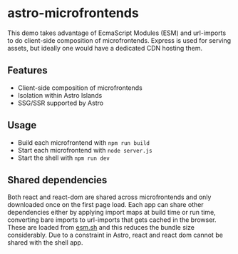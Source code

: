 # astro-microfrontends

This demo takes advantage of EcmaScript Modules (ESM) and url-imports to do client-side composition of microfrontends. Express is used for serving assets, but ideally one would have a dedicated CDN hosting them.

## Features

- Client-side composition of microfrontends
- Isolation within Astro Islands
- SSG/SSR supported by Astro

## Usage

- Build each microfrontend with `npm run build`
- Start each microfrontend with `node server.js`
- Start the shell with `npm run dev`

## Shared dependencies

Both react and react-dom are shared across microfrontends and only downloaded once on the first page load. Each app can share other dependencies either by applying import maps at build time or run time, converting bare imports to url-imports that gets cached in the browser. These are loaded from [esm.sh](https://esm.sh/) and this reduces the bundle size considerably. Due to a constraint in Astro, react and react dom cannot be shared with the shell app.
